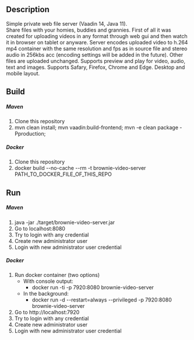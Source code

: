 ## Description
Simple private web file server (Vaadin 14, Java 11).    
Share files with your homies, buddies and grannies.
First of all it was created for uploading videos in any format through web gui and then watch it in browser on tablet or anyware.
Server encodes uploaded video to h.264 mp4 container with the same resolution and fps as in source file and stereo audio in 256kbs acc (encoding settings will be added in the future).
Other files are uploaded unchanged.
Supports preview and play for video, audio, text and images.
Supports Safary, Firefox, Chrome and Edge.
Desktop and mobile layout.

## Build 
##### Maven
1. Clone this repository
2. mvn clean install; mvn vaadin:build-frontend; mvn -e clean package -Pproduction;

##### Docker
1. Clone this repository
2. docker build --no-cache --rm -t brownie-video-server PATH_TO_DOCKER_FILE_OF_THIS_REPO


## Run 
##### Maven
1. java -jar ./target/brownie-video-server.jar  
2. Go to localhost:8080  
3. Try to login with any credential  
4. Create new administrator user  
5. Login with new administrator user credential  

##### Docker
1. Run docker container (two options)
    - With console output:
        * docker run -ti -p 7920:8080 brownie-video-server  
    - In the background:
        * docker run -d --restart=always --privileged -p 7920:8080 brownie-video-server
2. Go to http://localhost:7920  
3. Try to login with any credential
4. Create new administrator user
5. Login with new administrator user credential

